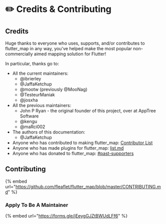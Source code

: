# ✏️ Credits & Contributing

## Credits

Huge thanks to everyone who uses, supports, and/or contributes to flutter\_map in any way, you've helped make the most popular non-commercially aimed mapping solution for Flutter!

In particular, thanks go to:

* All the current maintainers:
  * @ibrierley
  * @JaffaKetchup
  * @mootw (previously @MooNag)
  * @TesteurManiak
  * @josxha
* All the previous maintainers:
  * John P Ryan - the original founder of this project, over at AppTree Software
  * @kengu
  * @maRci002
* The authors of this documentation:
  * @JaffaKetchup
* Anyone who has contributed to making flutter\_map: [Contributor List](https://github.com/fleaflet/flutter_map/graphs/contributors)
* Anyone who has made plugins for flutter\_map: [list.md](../plugins/list.md "mention")
* Anyone who has donated to flutter\_map: [#past-supporters](supporters.md#past-supporters "mention")

## Contributing

{% embed url="https://github.com/fleaflet/flutter_map/blob/master/CONTRIBUTING.md" %}

### Apply To Be A Maintainer

{% embed url="https://forms.gle/jEeygGJZtBWUdLFf6" %}
